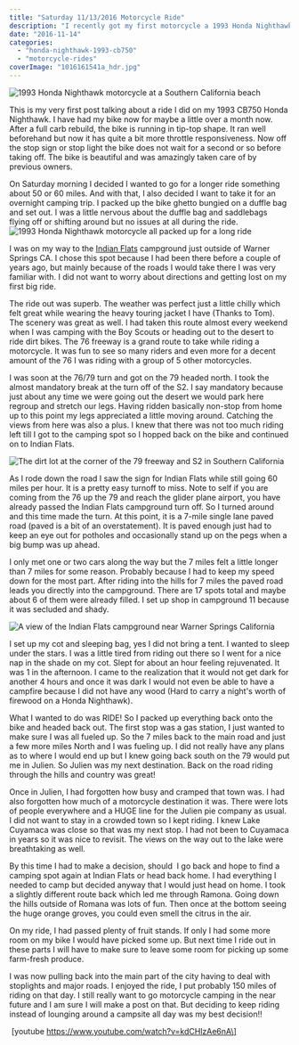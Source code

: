 ```yaml
---
title: "Saturday 11/13/2016 Motorcycle Ride"
description: "I recently got my first motorcycle a 1993 Honda Nighthawk and got to go for my first long ride."
date: "2016-11-14"
categories: 
  - "honda-nighthawk-1993-cb750"
  - "motorcycle-rides"
coverImage: "1016161541a_hdr.jpg"
---
```


![1993 Honda Nighthawk motorcycle at a Southern California beach](/images/ForPosts/1016161541a_hdr.jpg)

This is my very first post talking about a ride I did on my 1993 CB750 Honda Nighthawk. I have had my bike now for maybe a little over a month now. After a full carb rebuild, the bike is running in tip-top shape. It ran well beforehand but now it has quite a bit more throttle responsiveness. Now off the stop sign or stop light the bike does not wait for a second or so before taking off. The bike is beautiful and was amazingly taken care of by previous owners.

On Saturday morning I decided I wanted to go for a longer ride something about 50 or 60 miles. And with that, I also decided I want to take it for an overnight camping trip. I packed up the bike ghetto bungied on a duffle bag and set out. I was a little nervous about the duffle bag and saddlebags flying off or shifting around but no issues at all during the ride. ![1993 Honda Nighthawk motorcycle all packed up for a long ride](/images/ForPosts/1112160854_hdr.jpg)

I was on my way to the [Indian Flats](http://www.fs.usda.gov/recarea/cleveland/recreation/camping-cabins/recarea/?recid=47550&actid=29) campground just outside of Warner Springs CA. I chose this spot because I had been there before a couple of years ago, but mainly because of the roads I would take there I was very familiar with. I did not want to worry about directions and getting lost on my first big ride.

The ride out was superb. The weather was perfect just a little chilly which felt great while wearing the heavy touring jacket I have (Thanks to Tom). The scenery was great as well. I had taken this route almost every weekend when I was camping with the Boy Scouts or heading out to the desert to ride dirt bikes. The 76 freeway is a grand route to take while riding a motorcycle. It was fun to see so many riders and even more for a decent amount of the 76 I was riding with a group of 5 other motorcycles.

I was soon at the 76/79 turn and got on the 79 headed north. I took the almost mandatory break at the turn off of the S2. I say mandatory because just about any time we were going out the desert we would park here regroup and stretch our legs. Having ridden basically non-stop from home up to this point my legs appreciated a little moving around. Catching the views from here was also a plus. I knew that there was not too much riding left till I got to the camping spot so I hopped back on the bike and continued on to Indian Flats.

![The dirt lot at the corner of the 79 freeway and S2 in Southern California](/images/ForPosts/gopr0559.jpg)

As I rode down the road I saw the sign for Indian Flats while still going 60 miles per hour. It is a pretty easy turnoff to miss. Note to self if you are coming from the 76 up the 79 and reach the glider plane airport, you have already passed the Indian Flats campground turn off. So I turned around and this time made the turn. At this point, it is a 7-mile single lane paved road (paved is a bit of an overstatement). It is paved enough just had to keep an eye out for potholes and occasionally stand up on the pegs when a big bump was up ahead.

I only met one or two cars along the way but the 7 miles felt a little longer than 7 miles for some reason. Probably because I had to keep my speed down for the most part. After riding into the hills for 7 miles the paved road leads you directly into the campground. There are 17 spots total and maybe about 6 of them were already filled. I set up shop in campground 11 because it was secluded and shady.

![A view of the Indian Flats campground near Warner Springs California](/images/ForPosts/gopr0563.jpg)

I set up my cot and sleeping bag, yes I did not bring a tent. I wanted to sleep under the stars. I was a little tired from riding out there so I went for a nice nap in the shade on my cot. Slept for about an hour feeling rejuvenated. It was 1 in the afternoon. I came to the realization that it would not get dark for another 4 hours and once it was dark I would not even be able to have a campfire because I did not have any wood (Hard to carry a night's worth of firewood on a Honda Nighthawk).

What I wanted to do was RIDE! So I packed up everything back onto the bike and headed back out. The first stop was a gas station, I just wanted to make sure I was all fueled up. So the 7 miles back to the main road and just a few more miles North and I was fueling up. I did not really have any plans as to where I would end up but I knew going back south on the 79 would put me in Julien. So Julien was my next destination. Back on the road riding through the hills and country was great!

Once in Julien, I had forgotten how busy and cramped that town was. I had also forgotten how much of a motorcycle destination it was. There were lots of people everywhere and a HUGE line for the Julien pie company as usual. I did not want to stay in a crowded town so I kept riding. I knew Lake Cuyamaca was close so that was my next stop. I had not been to Cuyamaca in years so it was nice to revisit. The views on the way out to the lake were breathtaking as well.

By this time I had to make a decision, should  I go back and hope to find a camping spot again at Indian Flats or head back home. I had everything I needed to camp but decided anyway that I would just head on home. I took a slightly different route back which led me through Ramona. Going down the hills outside of Romana was lots of fun. Then once at the bottom seeing the huge orange groves, you could even smell the citrus in the air.

On my ride, I had passed plenty of fruit stands. If only I had some more room on my bike I would have picked some up. But next time I ride out in these parts I will have to make sure to leave some room for picking up some farm-fresh produce.

I was now pulling back into the main part of the city having to deal with stoplights and major roads. I enjoyed the ride, I put probably 150 miles of riding on that day. I still really want to go motorcycle camping in the near future and I am sure I will make a post on that. But deciding to keep riding instead of lounging around a campsite all day was my best decision!!

 \[youtube https://www.youtube.com/watch?v=kdCHlzAe6nA\]
